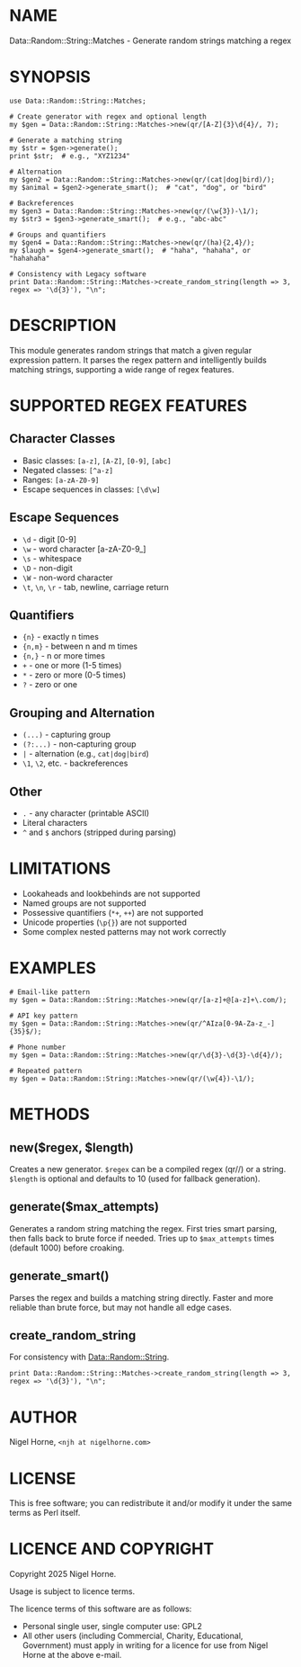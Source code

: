 # NAME

Data::Random::String::Matches - Generate random strings matching a regex

# SYNOPSIS

    use Data::Random::String::Matches;

    # Create generator with regex and optional length
    my $gen = Data::Random::String::Matches->new(qr/[A-Z]{3}\d{4}/, 7);

    # Generate a matching string
    my $str = $gen->generate();
    print $str;  # e.g., "XYZ1234"

    # Alternation
    my $gen2 = Data::Random::String::Matches->new(qr/(cat|dog|bird)/);
    my $animal = $gen2->generate_smart();  # "cat", "dog", or "bird"

    # Backreferences
    my $gen3 = Data::Random::String::Matches->new(qr/(\w{3})-\1/);
    my $str3 = $gen3->generate_smart();  # e.g., "abc-abc"

    # Groups and quantifiers
    my $gen4 = Data::Random::String::Matches->new(qr/(ha){2,4}/);
    my $laugh = $gen4->generate_smart();  # "haha", "hahaha", or "hahahaha"

    # Consistency with Legacy software
    print Data::Random::String::Matches->create_random_string(length => 3, regex => '\d{3}'), "\n";

# DESCRIPTION

This module generates random strings that match a given regular expression pattern.
It parses the regex pattern and intelligently builds matching strings, supporting
a wide range of regex features.

# SUPPORTED REGEX FEATURES

## Character Classes

- Basic classes: `[a-z]`, `[A-Z]`, `[0-9]`, `[abc]`
- Negated classes: `[^a-z]`
- Ranges: `[a-zA-Z0-9]`
- Escape sequences in classes: `[\d\w]`

## Escape Sequences

- `\d` - digit \[0-9\]
- `\w` - word character \[a-zA-Z0-9\_\]
- `\s` - whitespace
- `\D` - non-digit
- `\W` - non-word character
- `\t`, `\n`, `\r` - tab, newline, carriage return

## Quantifiers

- `{n}` - exactly n times
- `{n,m}` - between n and m times
- `{n,}` - n or more times
- `+` - one or more (1-5 times)
- `*` - zero or more (0-5 times)
- `?` - zero or one

## Grouping and Alternation

- `(...)` - capturing group
- `(?:...)` - non-capturing group
- `|` - alternation (e.g., `cat|dog|bird`)
- `\1`, `\2`, etc. - backreferences

## Other

- `.` - any character (printable ASCII)
- Literal characters
- `^` and `$` anchors (stripped during parsing)

# LIMITATIONS

- Lookaheads and lookbehinds are not supported
- Named groups are not supported
- Possessive quantifiers (`*+`, `++`) are not supported
- Unicode properties (`\p{}`) are not supported
- Some complex nested patterns may not work correctly

# EXAMPLES

    # Email-like pattern
    my $gen = Data::Random::String::Matches->new(qr/[a-z]+@[a-z]+\.com/);

    # API key pattern
    my $gen = Data::Random::String::Matches->new(qr/^AIza[0-9A-Za-z_-]{35}$/);

    # Phone number
    my $gen = Data::Random::String::Matches->new(qr/\d{3}-\d{3}-\d{4}/);

    # Repeated pattern
    my $gen = Data::Random::String::Matches->new(qr/(\w{4})-\1/);

# METHODS

## new($regex, $length)

Creates a new generator. `$regex` can be a compiled regex (qr//) or a string.
`$length` is optional and defaults to 10 (used for fallback generation).

## generate($max\_attempts)

Generates a random string matching the regex. First tries smart parsing, then
falls back to brute force if needed. Tries up to `$max_attempts` times
(default 1000) before croaking.

## generate\_smart()

Parses the regex and builds a matching string directly. Faster and more reliable
than brute force, but may not handle all edge cases.

## create\_random\_string

For consistency with [Data::Random::String](https://metacpan.org/pod/Data%3A%3ARandom%3A%3AString).

    print Data::Random::String::Matches->create_random_string(length => 3, regex => '\d{3}'), "\n";

# AUTHOR

Nigel Horne, `<njh at nigelhorne.com>`

# LICENSE

This is free software; you can redistribute it and/or modify it under
the same terms as Perl itself.

# LICENCE AND COPYRIGHT

Copyright 2025 Nigel Horne.

Usage is subject to licence terms.

The licence terms of this software are as follows:

- Personal single user, single computer use: GPL2
- All other users (including Commercial, Charity, Educational, Government)
  must apply in writing for a licence for use from Nigel Horne at the
  above e-mail.
